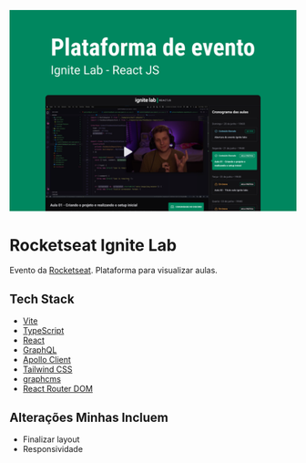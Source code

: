 ![Cover](github/cover.png)

# Rocketseat Ignite Lab

Evento da [Rocketseat](https://www.youtube.com/c/RocketSeat).
Plataforma para visualizar aulas.

## Tech Stack

- [Vite](https://vitejs.dev)
- [TypeScript](https://www.typescriptlang.org)
- [React](https://reactjs.org)
- [GraphQL](https://graphql.org)
- [Apollo Client](https://www.apollographql.com/docs/react)
- [Tailwind CSS](https://tailwindcss.com)
- [graphcms](https://graphcms.com)
- [React Router DOM](https://v5.reactrouter.com/web/guides/quick-start)

## Alterações Minhas Incluem

- Finalizar layout
- Responsividade
